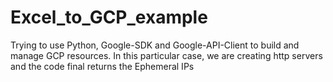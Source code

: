 # Excel_to_GCP_example
Trying to use Python, Google-SDK and Google-API-Client to build and manage GCP resources. In this particular case, we are creating http servers and the code final returns the Ephemeral IPs

